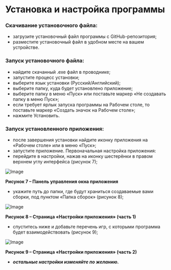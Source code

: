 # Установка и настройка программы
### Скачивание установочного файла:
+	загрузите установочный файл программы с GitHub-репозитория;
+	разместите установочный файл в удобном месте на вашем устройстве.
### Запуск установочного файла:
+	найдите скачанный .exe файл в проводнике;
+	запустите процесс установки;
+	выберите язык установки (Русский/Английский);
+	выберите папку, куда будет установлено приложение;
+	выберите папку в меню «Пуск» или поставьте маркер «Не создавать папку в меню Пуск»;
+	если требует ярлык запуска программы на Рабочем столе, то поставьте маркер «Создать значок на Рабочем столе»;
+	нажмите Установить.
### Запуск установленного приложения:
+	после завершения установки найдите иконку приложения на «Рабочем столе» или в меню «Пуск»;
+	запустите приложение.
Первоначальная настройка приложения:
+	перейдите в настройки, нажав на иконку шестерёнки в правом верхнем углу интерфейса (рисунок 7);
 
![Image](https://sun9-22.userapi.com/impg/uhD-0tgHZKowkoARoqAhnda0rnazKAk5-zcRDA/r51y7MnvVnc.jpg?size=942x62&quality=96&sign=ad09e05f3113bafa5d389d04ab58668c&type=album, "Верхняя панель окна")

__Рисунок 7 – Панель управления окна приложения__

+	укажите путь до папки, где будут храниться создаваемые вами сборки, под пунктом «Папка сборок» (рисунок 8);

![Image](https://sun9-79.userapi.com/impg/Us9H56MrUNB1d0VDc9L3Gv23nG6iygQzzkSllA/X6ECt6L0P-M.jpg?size=898x549&quality=96&sign=e56e0c1168a6643276ca17eb6059fcad&type=album, "Настройки (Первая часть)")

__Рисунок 8 – Страница «Настройки приложения» (часть 1)__

+	спуститесь ниже и добавьте перечень игр, с которыми программа будет взаимодействовать (рисунок 9);
 
 ![Image](https://sun9-55.userapi.com/impg/LTkYpb8Saosac1jWr7JCjOtQ2Pj1yNvaQa6o7g/TV464Qak9fQ.jpg?size=932x569&quality=96&sign=34da89148ba21e03d581665935b11e82&type=album, "Настройки (Вторая часть)")

__Рисунок 9 – Страница «Настройки приложения» (часть 2)__

+	___остальные настройки изменяйте по желанию.___
